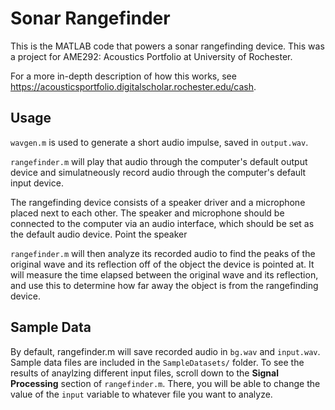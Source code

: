 <h1> Sonar Rangefinder </h1>

This is the MATLAB code that powers a sonar rangefinding device. This
was a project for AME292: Acoustics Portfolio at University of Rochester.

For a more in-depth description of how this works, see
https://acousticsportfolio.digitalscholar.rochester.edu/cash.

<h2> Usage </h2>

`wavgen.m` is used to generate a short audio impulse, saved in `output.wav`. 

`rangefinder.m` will play that audio through the computer's default
output device and simulatneously record audio through the computer's
default input device.

The rangefinding device consists of a speaker driver and a microphone
placed next to each other. The speaker and microphone should be connected
to the computer via an audio interface, which should be set as the default
audio device. Point the speaker

`rangefinder.m` will then analyze its recorded audio to find the peaks of
the original wave and its reflection off of the object the device is
pointed at. It will measure the time elapsed between the original wave and
its reflection, and use this to determine how far away the object is from
the rangefinding device.

<h2> Sample Data </h2>

By default, rangefinder.m will save recorded audio in `bg.wav` and
`input.wav`. Sample data files are included in the `SampleDatasets/` folder.
To see the results of anaylzing different input files, scroll down to the
**Signal Processing** section of `rangefinder.m`. There, you will be
able to change the value of the `input` variable to whatever file you want
to analyze.



